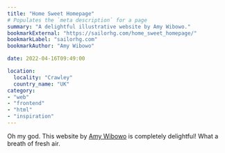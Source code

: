 ```yaml
---
title: "Home Sweet Homepage"
# Populates the `meta description` for a page
summary: "A delightful illustrative website by Amy Wibowo."
bookmarkExternal: "https://sailorhg.com/home_sweet_homepage/"
bookmarkLabel: "sailorhg.com"
bookmarkAuthor: "Amy Wibowo"

date: 2022-04-16T09:49:00

location:
  locality: "Crawley"
  country_name: "UK"
category:
- "web"
- "frontend"
- "html"
- "inspiration"
---
```


Oh my god. This website by [Amy Wibowo](https://twitter.com/sailorhg) is completely delightful! What a breath of fresh air.
